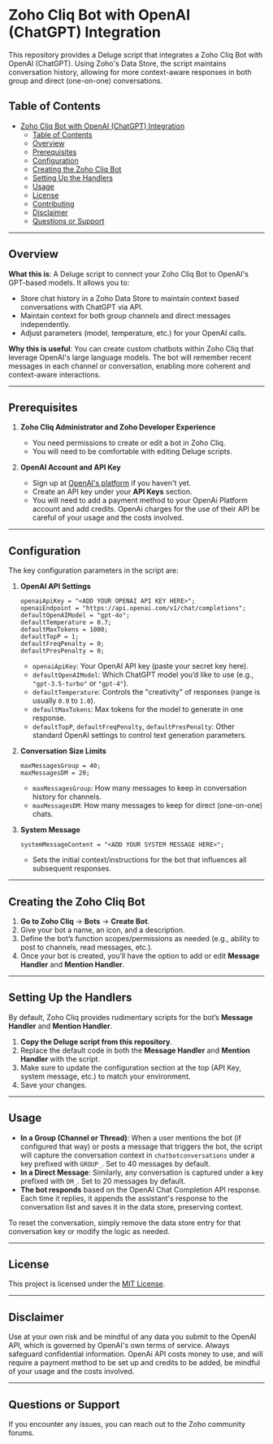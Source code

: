 
# Zoho Cliq Bot with OpenAI (ChatGPT) Integration

This repository provides a Deluge script that integrates a Zoho Cliq Bot with OpenAI (ChatGPT). Using Zoho's Data Store, the script maintains conversation history, allowing for more context-aware responses in both group and direct (one-on-one) conversations.

## Table of Contents

- [Zoho Cliq Bot with OpenAI (ChatGPT) Integration](#zoho-cliq-bot-with-openai-chatgpt-integration)
  - [Table of Contents](#table-of-contents)
  - [Overview](#overview)
  - [Prerequisites](#prerequisites)
  - [Configuration](#configuration)
  - [Creating the Zoho Cliq Bot](#creating-the-zoho-cliq-bot)
  - [Setting Up the Handlers](#setting-up-the-handlers)
  - [Usage](#usage)
  - [License](#license)
  - [Contributing](#contributing)
  - [Disclaimer](#disclaimer)
  - [Questions or Support](#questions-or-support)

---

## Overview

**What this is**: A Deluge script to connect your Zoho Cliq Bot to OpenAI's GPT-based models. It allows you to:
- Store chat history in a Zoho Data Store to maintain context based conversations with ChatGPT via API.
- Maintain context for both group channels and direct messages independently.
- Adjust parameters (model, temperature, etc.) for your OpenAI calls.

**Why this is useful**: You can create custom chatbots within Zoho Cliq that leverage OpenAI's large language models. The bot will remember recent messages in each channel or conversation, enabling more coherent and context-aware interactions.

---

## Prerequisites

1. **Zoho Cliq Administrator and Zoho Developer Experience**  
   - You need permissions to create or edit a bot in Zoho Cliq.
   - You will need to be comfortable with editing Deluge scripts.

2. **OpenAI Account and API Key**  
   - Sign up at [OpenAI's platform](https://platform.openai.com/) if you haven't yet.
   - Create an API key under your **API Keys** section.
   - You will need to add a payment method to your OpenAi Platform account and add credits. OpenAi charges for the use of their API be careful of your usage and the costs involved.

---

## Configuration

The key configuration parameters in the script are:

1. **OpenAI API Settings**  
   ```Deluge
   openaiApiKey = "<ADD YOUR OPENAI API KEY HERE>";
   openaiEndpoint = "https://api.openai.com/v1/chat/completions";
   defaultOpenAIModel = "gpt-4o";
   defaultTemperature = 0.7;
   defaultMaxTokens = 1000;
   defaultTopP = 1;
   defaultFreqPenalty = 0;
   defaultPresPenalty = 0;
   ```
   - `openaiApiKey`: Your OpenAI API key (paste your secret key here).
   - `defaultOpenAIModel`: Which ChatGPT model you’d like to use (e.g., `"gpt-3.5-turbo"` or `"gpt-4"`).
   - `defaultTemperature`: Controls the "creativity" of responses (range is usually `0.0` to `1.0`).
   - `defaultMaxTokens`: Max tokens for the model to generate in one response.
   - `defaultTopP`, `defaultFreqPenalty`, `defaultPresPenalty`: Other standard OpenAI settings to control text generation parameters.

2. **Conversation Size Limits**  
   ```Deluge
   maxMessagesGroup = 40;
   maxMessagesDM = 20;
   ```
   - `maxMessagesGroup`: How many messages to keep in conversation history for channels.
   - `maxMessagesDM`: How many messages to keep for direct (one-on-one) chats.

3. **System Message**  
   ```Deluge
   systemMessageContent = "<ADD YOUR SYSTEM MESSAGE HERE>";
   ```
   - Sets the initial context/instructions for the bot that influences all subsequent responses.

---

## Creating the Zoho Cliq Bot

1. **Go to Zoho Cliq** -> **Bots** -> **Create Bot**.
2. Give your bot a name, an icon, and a description.
3. Define the bot’s function scopes/permissions as needed (e.g., ability to post to channels, read messages, etc.).
4. Once your bot is created, you’ll have the option to add or edit **Message Handler** and **Mention Handler**.

---

## Setting Up the Handlers

By default, Zoho Cliq provides rudimentary scripts for the bot’s **Message Handler** and **Mention Handler**. 

1. **Copy the Deluge script from this repository**.
2. Replace the default code in both the **Message Handler** and **Mention Handler** with the script.
3. Make sure to update the configuration section at the top (API Key, system message, etc.) to match your environment.
4. Save your changes.

---

## Usage

- **In a Group (Channel or Thread)**: When a user mentions the bot (if configured that way) or posts a message that triggers the bot, the script will capture the conversation context in `chatbotconversations` under a key prefixed with `GROUP_`. Set to 40 messages by default.
- **In a Direct Message**: Similarly, any conversation is captured under a key prefixed with `DM_`. Set to 20 messages by default.
- **The bot responds** based on the OpenAI Chat Completion API response. Each time it replies, it appends the assistant's response to the conversation list and saves it in the data store, preserving context.

To reset the conversation, simply remove the data store entry for that conversation key or modify the logic as needed.

---

## License

This project is licensed under the [MIT License](LICENSE).

---

## Disclaimer

Use at your own risk and be mindful of any data you submit to the OpenAI API, which is governed by OpenAI's own terms of service. Always safeguard confidential information. OpenAi API costs money to use, and will require a payment method to be set up and credits to be added, be mindful of your usage and the costs involved.

---

## Questions or Support

If you encounter any issues, you can reach out to the Zoho community forums.

